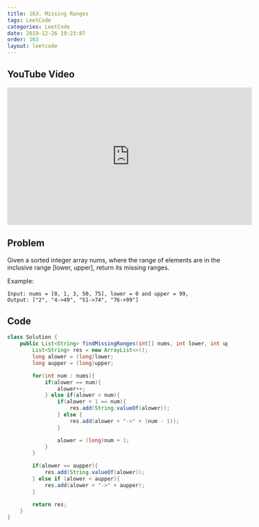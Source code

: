 ```yaml
---
title: 163. Missing Ranges
tags: LeetCode
categories: LeetCode
date: 2019-12-26 19:23:07
order: 163
layout: leetcode
---
```


## YouTube Video

<iframe width="560" height="315" src="https://www.youtube.com/embed/qUKn6Y0eryc" frameborder="0" allow="accelerometer; autoplay; encrypted-media; gyroscope; picture-in-picture" allowfullscreen></iframe>

## Problem

Given a sorted integer array nums, where the range of elements are in the inclusive range [lower, upper], return its missing ranges.

Example:

```
Input: nums = [0, 1, 3, 50, 75], lower = 0 and upper = 99,
Output: ["2", "4->49", "51->74", "76->99"]
```

## Code

```java
class Solution {
    public List<String> findMissingRanges(int[] nums, int lower, int upper) {
        List<String> res = new ArrayList<>();
        long alower = (long)lower;
        long aupper = (long)upper;

        for(int num : nums){
            if(alower == num){
                alower++;
            } else if(alower < num){
                if(alower + 1 == num){
                    res.add(String.valueOf(alower));
                } else {
                    res.add(alower + "->" + (num - 1));
                }

                alower = (long)num + 1;
            }
        }

        if(alower == aupper){
            res.add(String.valueOf(alower));
        } else if (alower < aupper){
            res.add(alower + "->" + aupper);
        }

        return res;
    }
}
```
